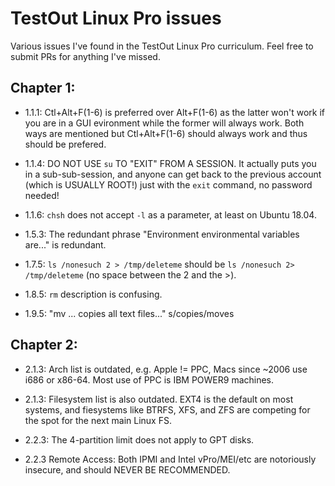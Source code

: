 # TestOut Linux Pro issues

Various issues I've found in the TestOut Linux Pro curriculum.  Feel free to submit PRs for anything I've missed.

## Chapter 1:

- 1.1.1: Ctl+Alt+F(1-6) is preferred over Alt+F(1-6) as the latter won't work if you are in a GUI evironment while the former will always work.  Both ways are mentioned but Ctl+Alt+F(1-6) should always work and thus should be prefered.

- 1.1.4: DO NOT USE `su` TO "EXIT" FROM A SESSION.  It actually puts you in a sub-sub-session, and anyone can get back to the previous account (which is USUALLY ROOT!) just with the `exit` command, no password needed!

- 1.1.6: `chsh` does not accept `-l` as a parameter, at least on Ubuntu 18.04.

- 1.5.3: The redundant phrase "Environment environmental variables are..." is redundant.

- 1.7.5: `ls /nonesuch 2 > /tmp/deleteme` should be `ls /nonesuch 2> /tmp/deleteme` (no space between the 2 and the >).

- 1.8.5: `rm` description is confusing.

- 1.9.5: "mv ... copies all text files..." s/copies/moves

## Chapter 2:

- 2.1.3: Arch list is outdated, e.g. Apple != PPC, Macs since ~2006 use i686 or x86-64.  Most use of PPC is IBM POWER9 machines.

- 2.1.3: Filesystem list is also outdated.  EXT4 is the default on most systems, and fiesystems like BTRFS, XFS, and ZFS are competing for the spot for the next main Linux FS.

- 2.2.3: The 4-partition limit does not apply to GPT disks.

- 2.2.3 Remote Access: Both IPMI and Intel vPro/MEI/etc are notoriously insecure, and should NEVER BE RECOMMENDED.
